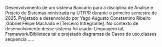 Desenvolvimento de um sistema Bancário para a disciplina de Ánalise e Projeto de Sistemas ministrada na UTFPR durante o primeiro semestre de 2025.
Projetado e desenvolvido por Yago Augusto Constantino Ribeiro ,Gabriel Felipe Machado e [Terceiro Intregrante].
No contexto de desenvolvimento desse sistema foi usado:
Linguagem  tal, Framework/Biblioteca tal e projetado diagramas de Casos de uso,classes sequencia .....

